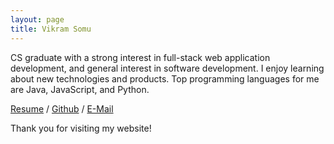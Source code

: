```yaml
---
layout: page
title: Vikram Somu
---
```


CS graduate with a strong interest in full-stack web application development, and general interest in software development. 
I enjoy learning about new technologies and products. Top programming languages for me are Java, JavaScript, and Python.

[Resume](/Resume.pdf) / [Github][github] / [E-Mail](mailto:vs19@gatech.edu)

Thank you for visiting my website!

[github]: https://github.com/vi-s
